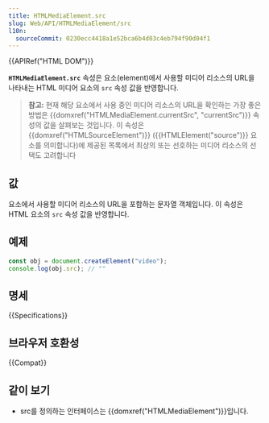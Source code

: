 ```yaml
---
title: HTMLMediaElement.src
slug: Web/API/HTMLMediaElement/src
l10n:
  sourceCommit: 0230ecc4418a1e52bca6b4d03c4eb794f90d04f1
---
```


{{APIRef("HTML DOM")}}

**`HTMLMediaElement.src`** 속성은 요소(element)에서 사용할 미디어 리소스의
URL을 나타내는 HTML 미디어 요소의 `src` 속성 값을 반영합니다.

> **참고:** 현재 해당 요소에서 사용 중인 미디어 리소스의 URL을 확인하는
> 가장 좋은 방법은 {{domxref("HTMLMediaElement.currentSrc", "currentSrc")}}
> 속성의 값을 살펴보는 것입니다. 이 속성은 {{domxref("HTMLSourceElement")}}
> ({{HTMLElement("source")}} 요소를 의미합니다)에 제공된 목록에서
> 최상의 또는 선호하는 미디어 리소스의 선택도 고려합니다

## 값

요소에서 사용할 미디어 리소스의 URL을 포함하는 문자열 객체입니다.
이 속성은 HTML 요소의 `src` 속성 값을 반영합니다.

## 예제

```js
const obj = document.createElement("video");
console.log(obj.src); // ""
```

## 명세

{{Specifications}}

## 브라우저 호환성

{{Compat}}

## 같이 보기

- src를 정의하는 인터페이스는 {{domxref("HTMLMediaElement")}}입니다.
